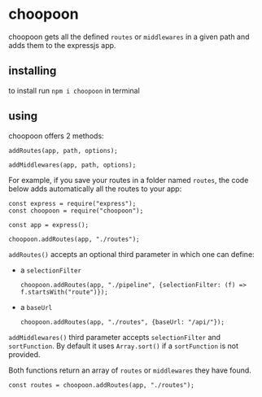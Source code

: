 # choopoon

choopoon gets all the defined `routes` or `middlewares` in a given path and adds them to the expressjs app.

## installing

to install run `npm i choopoon` in terminal

## using

choopoon offers 2 methods:

    addRoutes(app, path, options);

    addMiddlewares(app, path, options);

For example, if you save your routes in a folder named `routes`, the code below adds automatically all the routes to your app:

    const express = require("express");
    const choopoon = require("choopoon");

    const app = express();

    choopoon.addRoutes(app, "./routes");

`addRoutes()` accepts an optional third parameter in which one can define:

- a `selectionFilter`

      choopoon.addRoutes(app, "./pipeline", {selectionFilter: (f) => f.startsWith("route")});

- a `baseUrl`

      choopoon.addRoutes(app, "./routes", {baseUrl: "/api/"});

`addMiddlewares()` third parameter accepts `selectionFilter` and `sortFunction`. By default it uses `Array.sort()` if a `sortFunction` is not provided.

Both functions return an array of `routes` or `middlewares` they have found.

    const routes = choopoon.addRoutes(app, "./routes");
